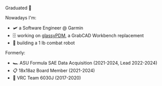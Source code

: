 Graduated 🎉

Nowadays I'm:
- :small_airplane: a Software Engineer @ Garmin
- 🗄️ working on [glassyPDM](https://github.com/glassypdm), a GrabCAD Workbench replacement
- :robot: building a 1 lb combat robot

Formerly:
- 🏎️ ASU Formula SAE Data Acquisition (2021-2024, Lead 2022-2024)
- 📋 18x18az Board Member (2021-2024)
- 🤖 VRC Team 6030J (2017-2020)
<!--
**joshtenorio/joshtenorio** is a ✨ _special_ ✨ repository because its `README.md` (this file) appears on your GitHub profile.

Here are some ideas to get you started:

- 🔭 I’m currently working on ...
- 🌱 I’m currently learning ...
- 👯 I’m looking to collaborate on ...
- 🤔 I’m looking for help with ...
- 💬 Ask me about ...
- 📫 How to reach me: ...
- 😄 Pronouns: ...
- ⚡ Fun fact: ...
-->
